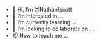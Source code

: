 - 👋 Hi, I’m @Nathan1scott
- 👀 I’m interested in ...
- 🌱 I’m currently learning ...
- 💞️ I’m looking to collaborate on ...
- 📫 How to reach me ...

<!---
Nathan1scott/Nathan1scott is a ✨ special ✨ repository because its `README.md` (this file) appears on your GitHub profile.
You can click the Preview link to take a look at your changes.
--->
